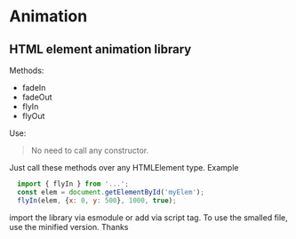 # Animation
## HTML element animation library

Methods:
* fadeIn
* fadeOut
* flyIn
* flyOut

Use:
> No need to call any constructor.

Just call these methods over any HTMLElement type. 
Example
```js
  import { flyIn } from '...';
  const elem = document.getElementById('myElem');
  flyIn(elem, {x: 0, y: 500}, 1000, true);
```

import the library via esmodule or add via script tag. To use the smalled file, use the minified version.
Thanks
